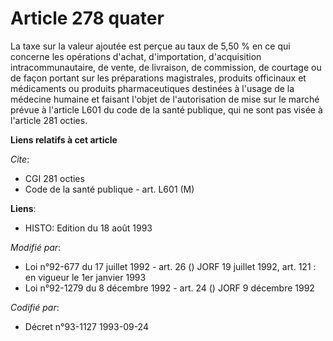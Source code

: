 # Article 278 quater

La taxe sur la valeur ajoutée est perçue au taux de 5,50 % en ce qui concerne les opérations d'achat, d'importation,
d'acquisition intracommunautaire, de vente, de livraison, de commission, de courtage ou de façon portant sur les préparations
magistrales, produits officinaux et médicaments ou produits pharmaceutiques destinées à l'usage de la médecine humaine et
faisant l'objet de l'autorisation de mise sur le marché prévue à l'article L601 du code de la santé publique, qui ne sont pas
visée à l'article 281 octies.

**Liens relatifs à cet article**

_Cite_:

  - CGI 281 octies
  - Code de la santé publique - art. L601 (M)

**Liens**:

  - HISTO: Edition du 18 août 1993

_Modifié par_:

  - Loi n°92-677 du 17 juillet 1992 - art. 26 () JORF 19 juillet 1992, art. 121 : en vigueur le 1er janvier 1993
  - Loi n°92-1279 du 8 décembre 1992 - art. 24 () JORF 9 décembre 1992

_Codifié par_:

  - Décret n°93-1127 1993-09-24

